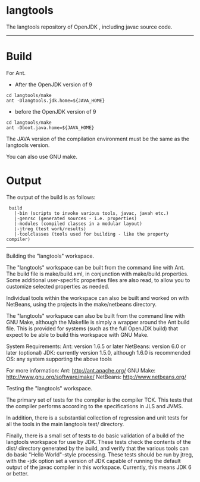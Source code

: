 # langtools
The langtools repository of OpenJDK , including javac source code.

----

# Build

For Ant.

* After the OpenJDK version of 9

```
cd langtools/make
ant -Dlangtools.jdk.home=${JAVA_HOME}
```
* before the OpenJDK version of 9

```
cd langtools/make
ant -Dboot.java.home=${JAVA_HOME}
```

The JAVA version of the compilation environment must be the same as the langtools version.

You can also use GNU make.

# Output
The output of the build is as follows:
```
 build
   |-bin (scripts to invoke various tools, javac, javah etc.)
   |-genrsc (generated sources - i.e. properties)
   |-modules (compiled classes in a modular layout)
   |-jtreg (test work/results)
   |-toolclasses (tools used for building - like the property compiler)
```

----

Building the "langtools" workspace.

The "langtools" workspace can be built from the command line with Ant.
The build file is make/build.xml, in conjunction with make/build.properties.
Some additional user-specific properties files are also read, to allow
you to customize selected properties as needed.

Individual tools within the workspace can also be built and worked on
with NetBeans, using the projects in the make/netbeans directory.

The "langtools" workspace can also be built from the command line with
GNU Make, although the Makefile is simply a wrapper around the Ant
build file. This is provided for systems (such as the full OpenJDK build)
that expect to be able to build this workspace with GNU Make.

System Requirements:
  Ant:      version 1.6.5 or later
  NetBeans: version 6.0 or later (optional)
  JDK:      currently version 1.5.0, although 1.6.0 is recommended
  OS:       any system supporting the above tools

For more information:
  Ant:      http://ant.apache.org/
  GNU Make: http://www.gnu.org/software/make/
  NetBeans: http://www.netbeans.org/


Testing the "langtools" workspace.

The primary set of tests for the compiler is the compiler TCK. This
tests that the compiler performs according to the specifications in
JLS and JVMS.

In addition, there is a substantial collection of regression and unit
tests for all the tools in the main langtools test/ directory.

Finally, there is a small set of tests to do basic validation of a build
of the langtools workspace for use by JDK. These tests check the contents
of the dist/ directory generated by the build, and verify that the various
tools can do basic "Hello World"-style processing. These tests should be
run by jtreg, with the -jdk option set a version of JDK capable of running
the default output of the javac compiler in this workspace. Currently, 
this means JDK 6 or better.
